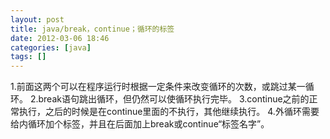 ```yaml
---
layout: post
title: java/break，continue；循环的标签
date: 2012-03-06 18:46
categories: [java]
tags: []
---
```

1.前面这两个可以在程序运行时根据一定条件来改变循环的次数，或跳过某一循环。
2.break语句跳出循环，但仍然可以使循环执行完毕。
3.continue之前的正常执行，之后的时候是在continue里面的不执行，其他继续执行。
4.外循环需要给内循环加个标签，并且在后面加上break或continue“标签名字”。
